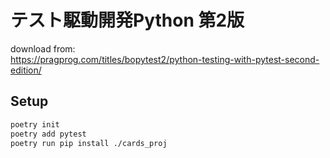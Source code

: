 # テスト駆動開発Python 第2版

download from:  
https://pragprog.com/titles/bopytest2/python-testing-with-pytest-second-edition/

## Setup
```sh
poetry init
poetry add pytest
poetry run pip install ./cards_proj
```

